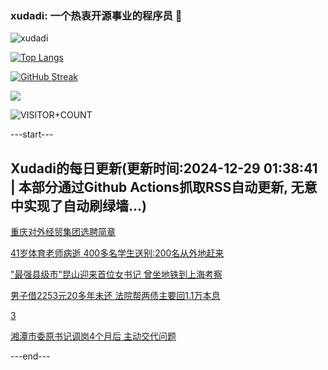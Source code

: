 ### xudadi: 一个热衷开源事业的程序员 👋

![xudadi](https://github-readme-stats-git-masterorgs-github-readme-stats-team.vercel.app/api?username=xudadi)

[![Top Langs](https://github-readme-stats.vercel.app/api/top-langs/?username=xudadi)](https://github.com/anuraghazra/github-readme-stats)

[![GitHub Streak](https://streak-stats.demolab.com?user=xudadi&locale=zh_Hans)](https://git.io/streak-stats)

![](https://raw.githubusercontent.com/xudadi/xudadi/main/assets/github-contribution-grid-snake.svg)

![VISITOR+COUNT](https://komarev.com/ghpvc/?username=xudadi&label=VISITOR+COUNT)


---start---

## Xudadi的每日更新(更新时间:2024-12-29 01:38:41 | 本部分通过Github Actions抓取RSS自动更新, 无意中实现了自动刷绿墙...)

[重庆对外经贸集团选聘简章](https://www.gongkaoleida.com/article/2247742)

[41岁体育老师病逝 400多名学生送别:200名从外地赶来](https://m.163.com/news/article/JKGO20UL0514R9OJ.html)

["最强县级市"昆山迎来首位女书记 曾坐地铁到上海考察](https://m.163.com/news/article/JKGK6EDF055040N3.html)

[男子借2253元20多年未还 法院帮两债主要回1.1万本息](https://m.163.com/news/article/JKGE7Q8F051492T3.html)

[3](https://m.163.com/touch/news/sub/domestic)

[湘潭市委原书记调岗4个月后 主动交代问题](https://m.163.com/news/article/JKG8006I0530JPVV.html)

---end---
